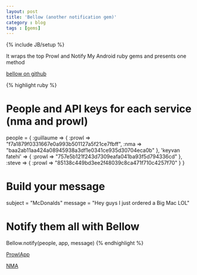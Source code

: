 ```yaml
---
layout: post
title: 'Bellow (another notification gem)'
category : blog
tags : [gems]
---
```

{% include JB/setup %}

It wraps the top Prowl and Notify My Android ruby gems and presents one method

[bellow on github](https://github.com/keyvanfatehi/bellow)

{% highlight ruby %}
# People and API keys for each service (nma and prowl)
people = {
  :guillaume => {
    :prowl => "f7a1879f0331667e0a993b501127a5f21ce7fbff",
    :nma => "baa2ab11aa424a08945938a3df1e0341ce935d30704eca0b"
  },
  'keyvan fatehi' => {
    :prowl => "757e5b121f243d7309eafa041ba93f5d794336cd"
  },
  :steve => {
    :prowl => "85138c449bd3ee2f48039c8ca471f710c4257f70"
  }
}

# Build your message
subject = "McDonalds"
message = "Hey guys I just ordered a Big Mac LOL"

# Notify them all with Bellow
Bellow.notify(people, app, message)
{% endhighlight %}

[ProwlApp](http://www.prowlapp.com)

[NMA](http://www.notifymyandroid.com)